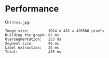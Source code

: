 # Performance

On `tree.jpg`:

```
Image size:         1024 x 482 = 493568 pixels
Building the graph: 87 ms
Oversegmentation:   253 ms
Segment size:       46 ms
Label extraction:   26 ms
Total:              415 ms
```
